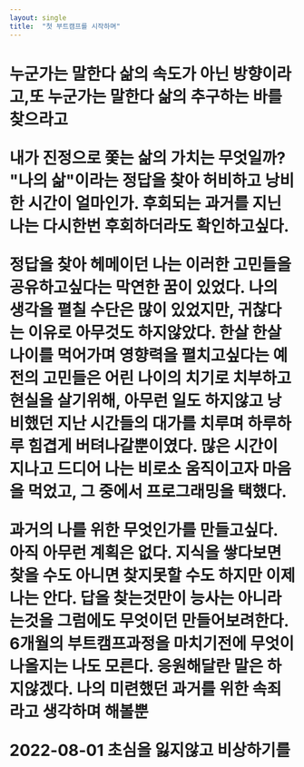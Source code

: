 ```yaml
---
layout: single
title:  "첫 부트캠프를 시작하며"
---
```

<h1>
  누군가는 말한다 삶의 속도가 아닌 방향이라고,또 누군가는 말한다 삶의 추구하는 바를 찾으라고
</h>

</p>
  내가 진정으로 쫓는 삶의 가치는 무엇일까?
  "나의 삶"이라는 정답을 찾아 허비하고 낭비한 시간이 얼마인가.
  후회되는 과거를 지닌 나는 다시한번 후회하더라도 확인하고싶다.
</p>
<p>
  정답을 찾아 헤메이던 나는 이러한 고민들을 공유하고싶다는 막연한 꿈이 있었다.
  나의 생각을 펼칠 수단은 많이 있었지만, 귀찮다는 이유로 아무것도 하지않았다. 
  한살 한살 나이를 먹어가며 영향력을 펼치고싶다는 예전의 고민들은 어린 나이의 치기로 치부하고 
  현실을 살기위해, 아무런 일도 하지않고 낭비했던 지난 시간들의 대가를 치루며 하루하루 힘겹게 버텨나갈뿐이였다.
  많은 시간이 지나고
  드디어 나는
  비로소 움직이고자 마음을 먹었고,
  그 중에서 프로그래밍을 택했다.
</p>
<p>
  과거의 나를 위한 무엇인가를 만들고싶다. 
  아직 아무런 계획은 없다.
  지식을 쌓다보면 찾을 수도
  아니면 찾지못할 수도
  하지만 이제 나는 안다.
  답을 찾는것만이 능사는 아니라는것을
  그럼에도 무엇이던 만들어보려한다. 6개월의 부트캠프과정을 마치기전에
  무엇이 나올지는 나도 모른다. 
  응원해달란 말은 하지않겠다.
  나의 미련했던 과거를 위한 속죄라고 생각하며 해볼뿐
</p>
<p>
  <strong>2022-08-01 초심을 잃지않고 비상하기를</strong>
</p>